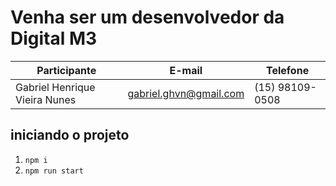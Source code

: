 # Venha ser um desenvolvedor da Digital M3

|Participante | E-mail | Telefone|
|------------|---------|-----------|
|Gabriel Henrique Vieira Nunes | gabriel.ghvn@gmail.com | (15) 98109-0508 |

## iniciando o projeto
1. `npm i`
2. `npm run start`
